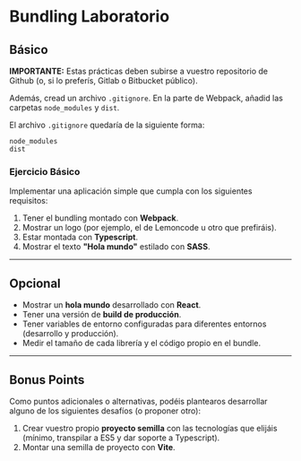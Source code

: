 # Bundling Laboratorio

## Básico

**IMPORTANTE:** Estas prácticas deben subirse a vuestro repositorio de Github (o, si lo preferís, Gitlab o Bitbucket público).

Además, cread un archivo `.gitignore`. En la parte de Webpack, añadid las carpetas `node_modules` y `dist`. 

El archivo `.gitignore` quedaría de la siguiente forma:

```
node_modules
dist
```

### Ejercicio Básico

Implementar una aplicación simple que cumpla con los siguientes requisitos:

1. Tener el bundling montado con **Webpack**.
2. Mostrar un logo (por ejemplo, el de Lemoncode u otro que prefiráis).
3. Estar montada con **Typescript**.
4. Mostrar el texto **"Hola mundo"** estilado con **SASS**.

---

## Opcional

- Mostrar un **hola mundo** desarrollado con **React**.
- Tener una versión de **build de producción**.
- Tener variables de entorno configuradas para diferentes entornos (desarrollo y producción).
- Medir el tamaño de cada librería y el código propio en el bundle.

---

## Bonus Points

Como puntos adicionales o alternativas, podéis plantearos desarrollar alguno de los siguientes desafíos (o proponer otro):

1. Crear vuestro propio **proyecto semilla** con las tecnologías que elijáis (mínimo, transpilar a ES5 y dar soporte a Typescript).
2. Montar una semilla de proyecto con **Vite**.
